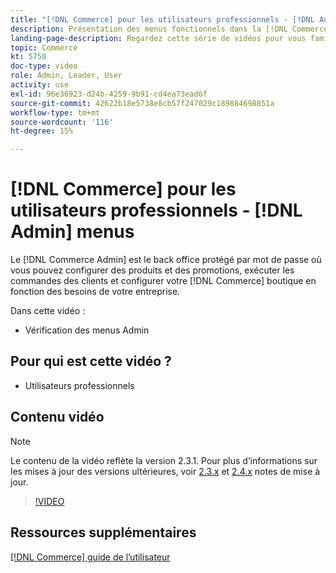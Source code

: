 ```yaml
---
title: "[!DNL Commerce] pour les utilisateurs professionnels - [!DNL Admin] menus"
description: Présentation des menus fonctionnels dans la [!DNL Commerce] v2.3 [!DNL Admin].
landing-page-description: Regardez cette série de vidéos pour vous familiariser avec les principes de base d’Adobe Commerce et le travail dans l’interface Administration.
topic: Commerce
kt: 5758
doc-type: video
role: Admin, Leader, User
activity: use
exl-id: 96e36923-d24b-4259-9b91-cd4ea73ead6f
source-git-commit: 42622b18e5738e8cb57f247029c189884698851a
workflow-type: tm+mt
source-wordcount: '116'
ht-degree: 15%

---
```


# [!DNL Commerce] pour les utilisateurs professionnels - [!DNL Admin] menus

Le [!DNL Commerce Admin] est le back office protégé par mot de passe où vous pouvez configurer des produits et des promotions, exécuter les commandes des clients et configurer votre [!DNL Commerce] boutique en fonction des besoins de votre entreprise.

Dans cette vidéo :

- Vérification des menus Admin

## Pour qui est cette vidéo ?

- Utilisateurs professionnels

## Contenu vidéo

>[!NOTE]
>
>Le contenu de la vidéo reflète la version 2.3.1. Pour plus d’informations sur les mises à jour des versions ultérieures, voir [ 2.3.x](https://devdocs.magento.com/guides/v2.3/release-notes/bk-release-notes.html) et [2.4.x](https://devdocs.magento.com/guides/v2.4/release-notes/bk-release-notes.html) notes de mise à jour.

>[!VIDEO](https://video.tv.adobe.com/v/35942?quality=12&learn=on)

## Ressources supplémentaires

[[!DNL Commerce] guide de l’utilisateur](https://docs.magento.com/)
